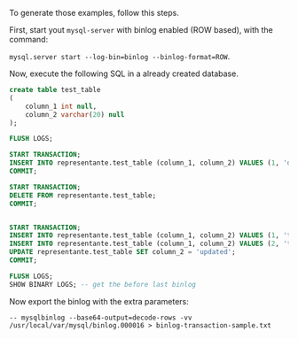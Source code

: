To generate those examples, follow this steps. 

First, start yout `mysql-server` with binlog enabled (ROW based), with the command: 

```mysql.server start --log-bin=binlog --binlog-format=ROW```.

Now, execute the following SQL in a already created database.

```sql
create table test_table
(
	column_1 int null,
	column_2 varchar(20) null
);

FLUSH LOGS;

START TRANSACTION;
INSERT INTO representante.test_table (column_1, column_2) VALUES (1, 'delete-me-1');
COMMIT;

START TRANSACTION;
DELETE FROM representante.test_table;
COMMIT;


START TRANSACTION;
INSERT INTO representante.test_table (column_1, column_2) VALUES (1, 'transaction-1');
INSERT INTO representante.test_table (column_1, column_2) VALUES (2, 'transaction-2');
UPDATE representante.test_table SET column_2 = 'updated';
COMMIT;

FLUSH LOGS;
SHOW BINARY LOGS; -- get the before last binlog
```

Now export the binlog with the extra parameters:

```
-- mysqlbinlog --base64-output=decode-rows -vv /usr/local/var/mysql/binlog.000016 > binlog-transaction-sample.txt
```
